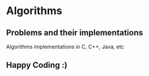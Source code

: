 # Algorithms

## Problems and their implementations

Algorithms implementations in C, C++, Java, etc

## Happy Coding :)
